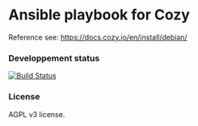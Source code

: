 # Ansible playbook for Cozy
Reference see: https://docs.cozy.io/en/install/debian/


### Developpement status
[![Build Status](https://travis-ci.org/ebesson/ansible-cozy-playbook.svg?branch=master)](https://travis-ci.org/ebesson/ansible-cozy-playbook.svg?branch=master)


### License
AGPL v3 license.